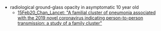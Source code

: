 - radiological ground-glass opacity in asymptomatic 10 year old
   - [15Feb20_Chan_Lancet: "A familial cluster of pneumonia associated with the 2019
novel coronavirus indicating person-to-person transmission:
a study of a family cluster"](https://www.thelancet.com/action/showPdf?pii=S0140-6736%2820%2930154-9)
